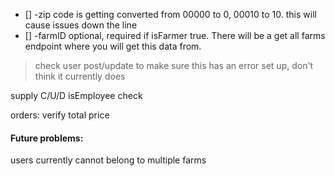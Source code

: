 - [] -zip code is getting converted from 00000 to 0, 00010 to 10. this will cause issues down the line
- [] -farmID optional, required if isFarmer true. There will be a get all farms endpoint where you will get this data from.
>check user post/update to make sure this has an error set up, don't think it currently does

supply C/U/D isEmployee check

orders: verify total price

#### Future problems: 
users currently cannot belong to multiple farms